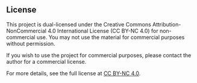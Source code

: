 ## License

This project is dual-licensed under the Creative Commons Attribution-NonCommercial 4.0 International License (CC BY-NC 4.0) for non-commercial use. You may not use the material for commercial purposes without permission.

If you wish to use the project for commercial purposes, please contact the author for a commercial license.

For more details, see the full license at [CC BY-NC 4.0](https://creativecommons.org/licenses/by-nc/4.0/).
